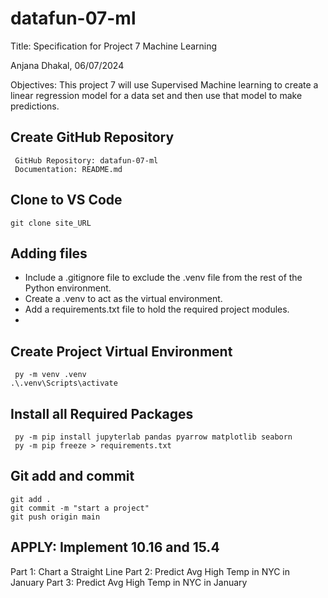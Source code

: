 # datafun-07-ml

Title: Specification for Project 7 Machine Learning
	
 Anjana Dhakal, 
 06/07/2024	

 Objectives: This project 7 will use Supervised Machine learning to create a linear regression model for a data set and then use that model to make predictions.

## Create GitHub Repository
```
 GitHub Repository: datafun-07-ml
 Documentation: README.md
```

## Clone to VS Code 
```
git clone site_URL
```

## Adding files 

- Include a .gitignore file to exclude the .venv file from the rest of the Python environment.
- Create a .venv to act as the virtual environment.
- Add a requirements.txt file to hold the required project modules.
-

## Create Project Virtual Environment
```
 py -m venv .venv
.\.venv\Scripts\activate
```

## Install all Required Packages
```
 py -m pip install jupyterlab pandas pyarrow matplotlib seaborn
 py -m pip freeze > requirements.txt
```

## Git add and commit
```
git add .
git commit -m "start a project"
git push origin main
```

## APPLY: Implement 10.16 and 15.4

Part 1: Chart a Straight Line
Part 2: Predict Avg High Temp in NYC in January
Part 3: Predict Avg High Temp in NYC in January
